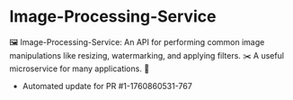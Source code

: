 # Image-Processing-Service
🖼️ Image-Processing-Service: An API for performing common image manipulations like resizing, watermarking, and applying filters. ✂️ A useful microservice for many applications. 🎨


- Automated update for PR #1-1760860531-767